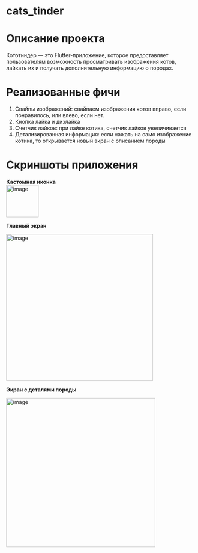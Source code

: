 # cats_tinder

# Описание проекта
Кототиндер — это Flutter-приложение, которое предоставляет пользователям возможность просматривать изображения котов, лайкать их и получать дополнительную информацию о породах. 

# Реализованные фичи
1) Свайпы изображений: свайпаем изображения котов вправо, если понравилось, или влево, если нет. <br>
2) Кнопка лайка и дизлайка  <br>
3) Счетчик лайков: при лайке котика, счетчик лайков увеличивается  <br>
4) Детализированная информация: если нажать на само изображение котика, то открывается новый экран с описанием породы


# Скриншоты приложения

**Кастомная иконка**  <br>
<img width="86" alt="image" src="https://github.com/user-attachments/assets/5eff53ce-1326-4e6b-bf80-7b39befb52ee" />

**Главный экран** <br>

<img width="391" alt="image" src="https://github.com/user-attachments/assets/02eedbc4-b160-4e49-9aa2-ad89307f78bc" />


**Экран с деталями породы** <br>

<img width="397" alt="image" src="https://github.com/user-attachments/assets/c06b6687-8426-485d-b69b-8068ac3d0e23" />

